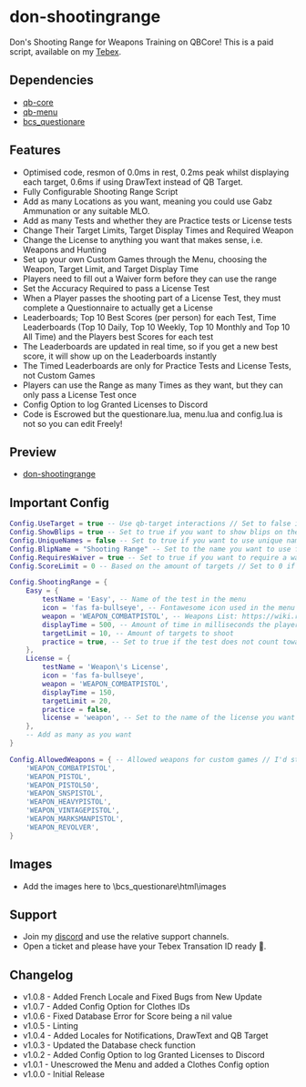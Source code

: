 # don-shootingrange

Don's Shooting Range for Weapons Training on QBCore! This is a paid script, available on my [Tebex](https://dons-developments.tebex.io/package/5389397).

## Dependencies

- [qb-core](https://github.com/qbcore-framework/qb-core)
- [qb-menu](https://github.com/qbcore-framework/qb-menu)
- [bcs_questionare](https://github.com/baguscodestudio/bcs_questionare)

## Features

- Optimised code, resmon of 0.0ms in rest, 0.2ms peak whilst displaying each target, 0.6ms if using DrawText instead of QB Target.
- Fully Configurable Shooting Range Script
- Add as many Locations as you want, meaning you could use Gabz Ammunation or any suitable MLO.
- Add as many Tests and whether they are Practice tests or License tests
- Change Their Target Limits, Target Display Times and Required Weapon
- Change the License to anything you want that makes sense, i.e. Weapons and Hunting
- Set up your own Custom Games through the Menu, choosing the Weapon, Target Limit, and Target Display Time
- Players need to fill out a Waiver form before they can use the range
- Set the Accuracy Required to pass a License Test
- When a Player passes the shooting part of a License Test, they must complete a Questionnaire to actually get a License
- Leaderboards; Top 10 Best Scores (per person) for each Test, Time Leaderboards (Top 10 Daily, Top 10 Weekly, Top 10 Monthly and Top 10 All Time) and the Players best Scores for each test
- The Leaderboards are updated in real time, so if you get a new best score, it will show up on the Leaderboards instantly
- The Timed Leaderboards are only for Practice Tests and License Tests, not Custom Games
- Players can use the Range as many Times as they want, but they can only pass a License Test once
- Config Option to log Granted Licenses to Discord
- Code is Escrowed but the questionare.lua, menu.lua and config.lua is not so you can edit Freely!

## Preview

- [don-shootingrange](https://www.youtube.com/watch?v=m_3dpB6DfNM)

## Important Config

```lua
Config.UseTarget = true -- Use qb-target interactions // Set to false if you are using DrawText3Ds
Config.ShowBlips = true -- Set to true if you want to show blips on the map
Config.UniqueNames = false -- Set to true if you want to use unique names for each blip
Config.BlipName = "Shooting Range" -- Set to the name you want to use for the blips if not using unique names
Config.RequiresWaiver = true -- Set to true if you want to require a waiver to use the range
Config.ScoreLimit = 0 -- Based on the amount of targets // Set to 0 if you want to disable the score limit // Set to 1 if you want to require a perfect hit percentage

Config.ShootingRange = {
    Easy = {
        testName = 'Easy', -- Name of the test in the menu
        icon = 'fas fa-bullseye', -- Fontawesome icon used in the menu // https://fontawesome.com/v5.15/icons?d=gallery&p=2
        weapon = 'WEAPON_COMBATPISTOL', -- Weapons List: https://wiki.rage.mp/index.php?title=Weapons
        displayTime = 500, -- Amount of time in milliseconds the player has to hit the target
        targetLimit = 10, -- Amount of targets to shoot
        practice = true, -- Set to true if the test does not count towards the license
    },
    License = {
        testName = 'Weapon\'s License',
        icon = 'fas fa-bullseye',
        weapon = 'WEAPON_COMBATPISTOL',
        displayTime = 150,
        targetLimit = 20,
        practice = false,
        license = 'weapon', -- Set to the name of the license you want to give the player
    },
    -- Add as many as you want
}

Config.AllowedWeapons = { -- Allowed weapons for custom games // I'd stick to pistols otherwise the animations will look weird
    'WEAPON_COMBATPISTOL',
    'WEAPON_PISTOL',
    'WEAPON_PISTOL50',
    'WEAPON_SNSPISTOL',
    'WEAPON_HEAVYPISTOL',
    'WEAPON_VINTAGEPISTOL',
    'WEAPON_MARKSMANPISTOL',
    'WEAPON_REVOLVER',
}
```

## Images

- Add the images here to \bcs_questionare\html\images

## Support

- Join my [discord](https://discord.gg/tVA58nbBuk) and use the relative support channels.
- Open a ticket and please have your Tebex Transation ID ready 🙂.

## Changelog

- v1.0.8 - Added French Locale and Fixed Bugs from New Update
- v1.0.7 - Added Config Option for Clothes IDs
- v1.0.6 - Fixed Database Error for Score being a nil value
- v1.0.5 - Linting
- v1.0.4 - Added Locales for Notifications, DrawText and QB Target
- v1.0.3 - Updated the Database check function
- v1.0.2 - Added Config Option to log Granted Licenses to Discord
- v1.0.1 - Unescrowed the Menu and added a Clothes Config option
- v1.0.0 - Initial Release
